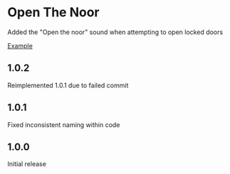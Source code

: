 # Open The Noor
Added the "Open the noor" sound when attempting to open locked doors

[Example](https://youtu.be/vKgmCteDbY8)

## 1.0.2
Reimplemented 1.0.1 due to failed commit

## 1.0.1
Fixed inconsistent naming within code

## 1.0.0
Initial release